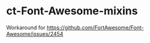 ct-Font-Awesome-mixins
======================

Workaround for https://github.com/FortAwesome/Font-Awesome/issues/2454
